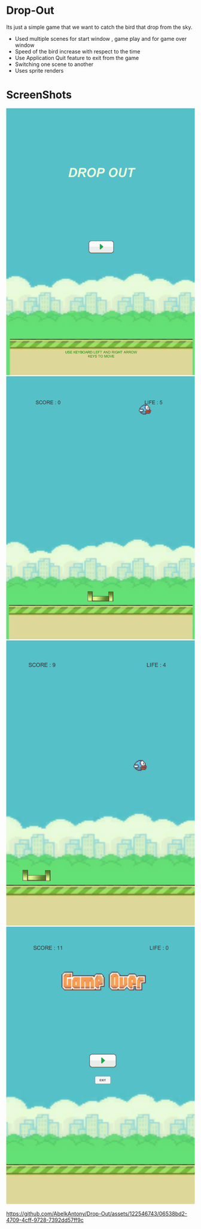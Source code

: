 # Drop-Out
 
Its just a simple game that we want to catch the bird that drop from the sky.

- Used multiple scenes for start window , game play and for game over window
- Speed of the bird increase with respect to the time
- Use Application Quit feature to exit from the game
- Switching one scene to another
- Uses sprite renders


# ScreenShots

![Capture1](/ScreenShots/1.png)
![Capture1](/ScreenShots/2.png)
![Capture1](/ScreenShots/3.png)
![Capture1](/ScreenShots/4.png)

https://github.com/AbelkAntony/Drop-Out/assets/122546743/06538bd2-4709-4cff-9728-7392dd57ff9c


